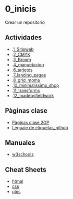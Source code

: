 # 0_inicis
Crear un repositorio

## Actividades
* .[1_Sitioweb](https://anamerinocampos.github.io/1SitioWeb/)
* .[2_CMYK]( https://anamerinocampos.github.io/2_CMYK/)
* .[3_Broom](https://anamerinocampos.github.io/3_Broom/)
* .[4_maquetacion](https://anamerinocampos.github.io/4_maquetacion/)
* .[6_tarjetes]( https://anamerinocampos.github.io/6_tarjetes/)
* .[7_landing_pages](https://anamerinocampos.github.io/7_landing_pages/)
* .[8_grid_moma](https://anamerinocampos.github.io/8_grid_moma/)
* .[10_minimalissimo_shop](https://anamerinocampos.github.io/10_minimalissimo_shop/)
* .[11_transforms](https://anamerinocampos.github.io/11_transforms/)
* .[12_madebyfieldwork](https://anamerinocampos.github.io/12_madebyfieldwork/)

## Pàginas clase
* [Pàginas clase 2GP](https://arquesm.github.io/2GP/)
* [Leguaje de etiquetas_github](https://github.com/adam-p/markdown-here/wiki/Markdown-Cheatsheet)

## Manuales
* [w3schools](https://www.w3schools.com/)

## Cheat Sheets
* [htmal](https://websitesetup.org/HTML5-cheat-sheet.pdf)
* [css](https://websitesetup.org/wp-content/uploads/2016/10/wsu-css-cheat-sheet.pdf)
* [p5js](https://github.com/bmoren/p5js-cheat-sheet)

